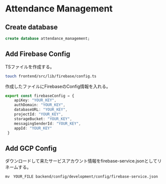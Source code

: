 # Attendance Management

## Create database
```sql
create database attendance_management;
```

## Add Firebase Config
TSファイルを作成する。
```bash
touch frontend/src/lib/firebase/config.ts
```

作成したファイルにFirebaseのConfig情報を入れる。
```typescript
export const firebaseConfig = {
    apiKey: "YOUR_KEY",
    authDomain: "YOUR_KEY",
    databaseURL: "YOUR_KEY",
    projectId: "YOUR_KEY",
    storageBucket: "YOUR_KEY",
    messagingSenderId: "YOUR_KEY",
    appId: "YOUR_KEY"
 }
```

## Add GCP Config

ダウンロードして来たサービスアカウント情報をfirebase-service.jsonとしてリネームする。
```bash
mv　YOUR_FILE backend/config/development/config/firebase-service.json
```